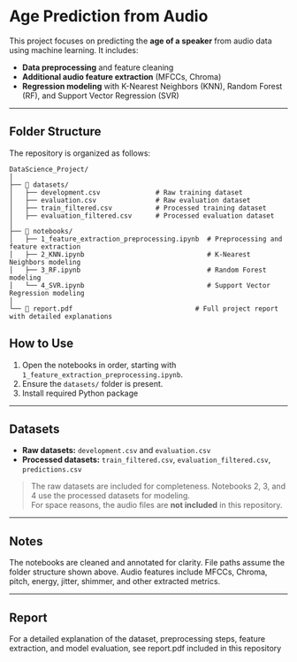 # Age Prediction from Audio

This project focuses on predicting the **age of a speaker** from audio data using machine learning. It includes:

- **Data preprocessing** and feature cleaning  
- **Additional audio feature extraction** (MFCCs, Chroma)  
- **Regression modeling** with K-Nearest Neighbors (KNN), Random Forest (RF), and Support Vector Regression (SVR)  

---
## Folder Structure

The repository is organized as follows:

```text
DataScience_Project/
│
├── 📁 datasets/                     
│   ├── development.csv              # Raw training dataset 
│   ├── evaluation.csv               # Raw evaluation dataset
│   ├── train_filtered.csv           # Processed training dataset
│   ├── evaluation_filtered.csv      # Processed evaluation dataset
│
├── 📁 notebooks/                    
│   ├── 1_feature_extraction_preprocessing.ipynb  # Preprocessing and feature extraction
│   ├── 2_KNN.ipynb                               # K-Nearest Neighbors modeling
│   ├── 3_RF.ipynb                                # Random Forest modeling
│   └── 4_SVR.ipynb                               # Support Vector Regression modeling
│
└── 📄 report.pdf                               # Full project report with detailed explanations
```
## How to Use

1. Open the notebooks in order, starting with `1_feature_extraction_preprocessing.ipynb`.  
2. Ensure the `datasets/` folder is present.  
3. Install required Python package

---
## Datasets

- **Raw datasets:** `development.csv` and `evaluation.csv`  
- **Processed datasets:** `train_filtered.csv`, `evaluation_filtered.csv`, `predictions.csv`  

> The raw datasets are included for completeness. Notebooks 2, 3, and 4 use the processed datasets for modeling.  
> For space reasons, the audio files are **not included** in this repository.

---
## Notes

The notebooks are cleaned and annotated for clarity.
File paths assume the folder structure shown above.
Audio features include MFCCs, Chroma, pitch, energy, jitter, shimmer, and other extracted metrics.

---
## Report
For a detailed explanation of the dataset, preprocessing steps, feature extraction, and model evaluation, see report.pdf included in this repository

